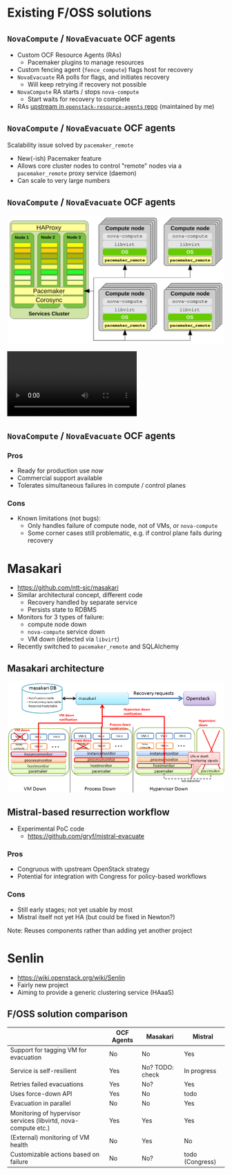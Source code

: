 <!-- .slide: data-state="section-break" id="FOSS-solutions" -->
# Existing F/OSS solutions


<!-- .slide: data-state="normal" id="ocf" data-menu-title="OCF RAs" -->
## `NovaCompute` / `NovaEvacuate` OCF agents

*   Custom OCF Resource Agents (RAs)
    *   Pacemaker plugins to manage resources
*   Custom fencing agent (`fence_compute`) flags host for recovery
*   `NovaEvacuate` RA polls for flags, and initiates recovery
    *   Will keep retrying if recovery not possible
*   `NovaCompute` RA starts / stops `nova-compute`
    *   Start waits for recovery to complete
*   RAs
    [upstream in `openstack-resource-agents` repo](https://github.com/openstack/openstack-resource-agents/tree/master/ocf)
    (maintained by me)


<!-- .slide: data-state="normal" id="pacemaker_remote" data-menu-title="pacemaker_remote" -->
## `NovaCompute` / `NovaEvacuate` OCF agents

Scalability issue solved by `pacemaker_remote`

*   New(-ish) Pacemaker feature
*   Allows core cluster nodes to control "remote"
    nodes via a `pacemaker_remote` proxy service (daemon)
*   Can scale to very large numbers


<!-- .slide: data-state="normal" id="ocf-architecture" data-menu-title="architecture" -->
## `NovaCompute` / `NovaEvacuate` OCF agents

<img alt="Architecture with pacemaker_remote" class="full-slide"
     src="images/pacemaker_remote.svg" />


<!-- .slide: data-state="blank" id="SOC-demo" data-menu-title="SOC demo" -->
<video class="stretch" src="video/OCF-demo.ogv"></video>


<!-- .slide: data-state="normal" id="ocf-2" data-menu-title="Pros and cons" -->
## `NovaCompute` / `NovaEvacuate` OCF agents

### Pros

*   Ready for production use *now*
*   Commercial support available
*   Tolerates simultaneous failures in compute / control planes

### Cons

*   Known limitations (not bugs):
    *   Only handles failure of compute node, not of VMs, or `nova-compute`
    *   Some corner cases still problematic, e.g. if control plane fails during recovery


<!-- .slide: data-state="normal" id="masakari" -->
# Masakari

*   https://github.com/ntt-sic/masakari
*   Similar architectural concept, different code
    *   Recovery handled by separate service
    *   Persists state to RDBMS
*   Monitors for 3 types of failure:
    *   compute node down
    *   `nova-compute` service down
    *   VM down (detected via `libvirt`)
*   Recently switched to `pacemaker_remote` and SQLAlchemy


<!-- .slide: data-state="normal" id="masakari-architecture" -->
## Masakari architecture

<img alt="masakari architecture" src="images/masakari-architecture.png"
     class="full-slide" />


<!-- .slide: data-state="normal" id="mistral" data-menu-title="Mistral" -->
## Mistral-based resurrection workflow

*   Experimental PoC code
    *   https://github.com/gryf/mistral-evacuate

### Pros

*   Congruous with upstream OpenStack strategy
*   Potential for integration with Congress for policy-based workflows

### Cons

*   Still early stages; not yet usable by most
*   Mistral itself not yet HA (but could be fixed in Newton?)

Note: Reuses components rather than adding yet another project


<!-- .slide: data-state="normal" id="senlin" -->
# Senlin

*   https://wiki.openstack.org/wiki/Senlin
*   Fairly new project
*   Aiming to provide a generic clustering service (HAaaS)


<!-- .slide: data-state="normal" id="comparison" data-menu-title="Comparison" -->
## F/OSS solution comparison

<table class="waffle" cellspacing="0" cellpadding="0">
  <thead>
    <tr>
      <th class="criteria" />
      <th>OCF Agents</th>
      <th>Masakari</th>
      <th>Mistral</th>
    </tr>
  </thead>
  <tbody>
    <tr>
      <td class="criteria">Support for tagging VM for evacuation</td>
      <td class="no">No</td>
      <td class="no">No</td>
      <td class="yes">Yes</td>
    </tr>
    <tr>
      <td class="criteria">Service is self-resilient</td>
      <td class="yes">Yes</td>
      <td class="no">No? TODO: check</td>
      <td class="maybe">In progress</td>
    </tr>
    <tr>
      <td class="criteria">Retries failed evacuations</td>
      <td class="yes">Yes</td>
      <td class="no">No?</td>
      <td class="yes">Yes</td>
    </tr>
    <tr>
      <td class="criteria">Uses force-down API</td>
      <td class="yes">Yes</td>
      <td class="no">No</td>
      <td class="maybe">todo</td>
    </tr>
    <tr>
      <td class="criteria">Evacuation in parallel</td>
      <td class="no">No</td>
      <td class="no">No</td>
      <td class="yes">Yes</td>
    </tr>
    <tr>
      <td class="criteria">Monitoring of hypervisor services (libvirtd, nova-compute etc.)</td>
      <td class="yes">Yes</td>
      <td class="yes">Yes</td>
      <td class="yes">Yes</td>
    </tr>
    <tr>
      <td class="criteria">(External) monitoring of VM health </td>
      <td class="no">No</td>
      <td class="yes">Yes</td>
      <td class="no">No</td>
    </tr>
    <tr>
      <td class="criteria">Customizable actions based on failure</td>
      <td class="no">No</td>
      <td class="no">No?</td>
      <td class="maybe">todo (Congress)</td>
    </tr>
  </tbody>
</table>
